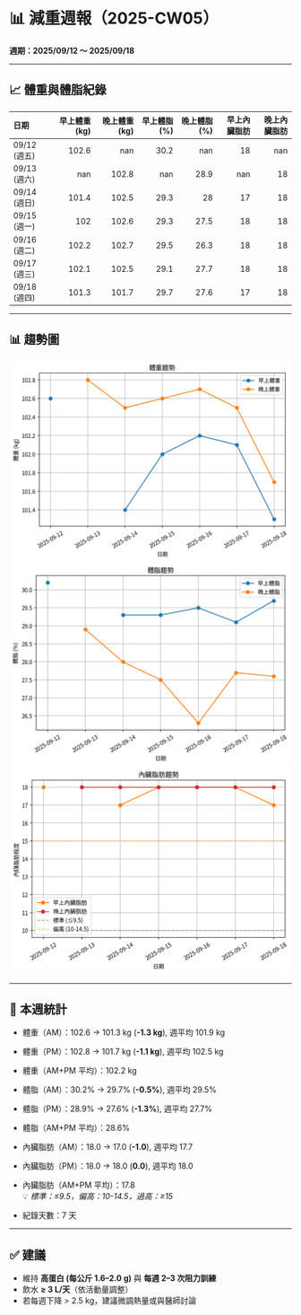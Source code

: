 # 📊 減重週報（2025-CW05）

**週期：2025/09/12 ～ 2025/09/18**  

---

## 📈 體重與體脂紀錄

| 日期         |   早上體重 (kg) |   晚上體重 (kg) |   早上體脂 (%) |   晚上體脂 (%) |   早上內臟脂肪 |   晚上內臟脂肪 |
|:-------------|----------------:|----------------:|---------------:|---------------:|---------------:|---------------:|
| 09/12 (週五) |           102.6 |           nan   |           30.2 |          nan   |             18 |            nan |
| 09/13 (週六) |           nan   |           102.8 |          nan   |           28.9 |            nan |             18 |
| 09/14 (週日) |           101.4 |           102.5 |           29.3 |           28   |             17 |             18 |
| 09/15 (週一) |           102   |           102.6 |           29.3 |           27.5 |             18 |             18 |
| 09/16 (週二) |           102.2 |           102.7 |           29.5 |           26.3 |             18 |             18 |
| 09/17 (週三) |           102.1 |           102.5 |           29.1 |           27.7 |             18 |             18 |
| 09/18 (週四) |           101.3 |           101.7 |           29.7 |           27.6 |             17 |             18 |

---

## 📊 趨勢圖

![體重趨勢](2025-CW05_weight_trend.png)
![體脂率趨勢](2025-CW05_bodyfat_trend.png)
![內臟脂肪趨勢](2025-CW05_visceral_fat_trend.png)

---

## 📌 本週統計

- 體重（AM）：102.6 → 101.3 kg  (**-1.3 kg**), 週平均 101.9 kg  
- 體重（PM）：102.8 → 101.7 kg  (**-1.1 kg**), 週平均 102.5 kg  
- 體重（AM+PM 平均）：102.2 kg  

- 體脂（AM）：30.2% → 29.7%  (**-0.5%**), 週平均 29.5%  
- 體脂（PM）：28.9% → 27.6%  (**-1.3%**), 週平均 27.7%  
- 體脂（AM+PM 平均）：28.6%  

- 內臟脂肪（AM）：18.0 → 17.0  (**-1.0**), 週平均 17.7  
- 內臟脂肪（PM）：18.0 → 18.0  (**0.0**), 週平均 18.0  
- 內臟脂肪（AM+PM 平均）：17.8  
  💡 *標準：≤9.5，偏高：10-14.5，過高：≥15*  

- 紀錄天數：7 天

---

## ✅ 建議
- 維持 **高蛋白 (每公斤 1.6–2.0 g)** 與 **每週 2–3 次阻力訓練**  
- 飲水 **≥ 3 L/天**（依活動量調整）  
- 若每週下降 > 2.5 kg，建議微調熱量或與醫師討論  
